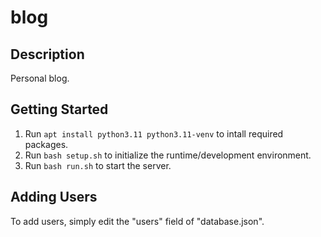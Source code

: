 # blog
## Description
Personal blog.
## Getting Started
1. Run ```apt install python3.11 python3.11-venv``` to intall required packages.
2. Run ```bash setup.sh``` to initialize the runtime/development environment.
3. Run ```bash run.sh``` to start the server.
## Adding Users
To add users, simply edit the "users" field of "database.json".